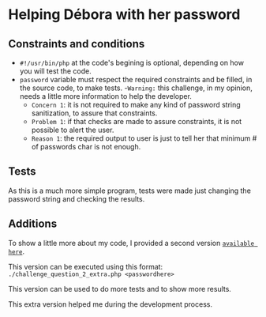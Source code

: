 # Helping Débora with her password
## Constraints and conditions
- `#!/usr/bin/php` at the code's begining is optional, depending on how you will test the code.
- `password` variable must respect the required constraints and be filled, in the source code, to make tests.
  -`Warning:` this challenge, in my opinion, needs a little more information to help the developer.
    - `Concern 1`: it is not required to make any kind of password string sanitization, to assure that constraints.
    - `Problem 1`: if that checks are made to assure constraints, it is not possible to alert the user.
    - `Reason 1`: the required output to user is just to tell her that minimum # of passwords char is not enough.
## Tests

As this is a much more simple program, tests were made just changing the password string and checking the results.

## Additions

To show a little more about my code, I provided a second version [`available here`](challenge_question_2_extra.php).

This version can be executed using this format: `./challenge_question_2_extra.php <passwordhere>`

This version can be used to do more tests and to show more results.

This extra version helped me during the development process.
